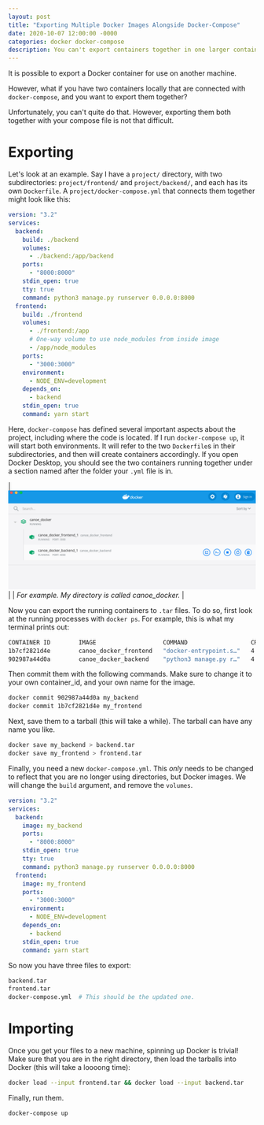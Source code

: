 ```yaml
---
layout: post
title: "Exporting Multiple Docker Images Alongside Docker-Compose"
date: 2020-10-07 12:00:00 -0000
categories: docker docker-compose
description: You can't export containers together in one larger container. You can, however, maintain the link between them with docker-compose.
---
```


It is possible to export a Docker container for use on another machine.

However, what if you have two containers locally that are connected with `docker-compose`, and you want to export them together?

Unfortunately, you can't quite do that. However, exporting them both together with your compose file is not that difficult.

# Exporting

Let's look at an example. Say I have a `project/` directory, with two subdirectories: `project/frontend/` and `project/backend/`, and each has its own `Dockerfile`. A `project/docker-compose.yml` that connects them together might look like this:

```yml
version: "3.2"
services:
  backend:
    build: ./backend
    volumes:
      - ./backend:/app/backend
    ports:
      - "8000:8000"
    stdin_open: true
    tty: true
    command: python3 manage.py runserver 0.0.0.0:8000
  frontend:
    build: ./frontend
    volumes:
      - ./frontend:/app
      # One-way volume to use node_modules from inside image
      - /app/node_modules
    ports:
      - "3000:3000"
    environment:
      - NODE_ENV=development
    depends_on:
      - backend
    stdin_open: true
    command: yarn start
```

Here, `docker-compose` has defined several important aspects about the project, including where the code is located. If I run `docker-compose up`, it will start both environments. It will refer to the two `Dockerfile`s in their subdirectories, and then will create containers accordingly. If you open Docker Desktop, you should see the two containers running together under a section named after the folder your `.yml` file is in.

|![Example Docker Desktop](/assets/images/docker/docker_desktop.png)|
| *For example. My directory is called canoe_docker.* |

Now you can export the running containers to `.tar` files. To do so, first look at the running processes with `docker ps`. For example, this is what my terminal prints out:
```bash
CONTAINER ID        IMAGE                   COMMAND                  CREATED             STATUS              PORTS                    NAMES
1b7cf2821d4e        canoe_docker_frontend   "docker-entrypoint.s…"   4 hours ago         Up 5 minutes        0.0.0.0:3000->3000/tcp   canoe_docker_frontend_1
902987a44d0a        canoe_docker_backend    "python3 manage.py r…"   4 hours ago         Up 5 minutes        0.0.0.0:8000->8000/tcp   canoe_docker_backend_1
```

Then commit them with the following commands. Make sure to change it to your own container_id, and your own name for the image.

```bash
docker commit 902987a44d0a my_backend
docker commit 1b7cf2821d4e my_frontend
```

Next, save them to a tarball (this will take a while). The tarball can have any name you like.
```bash
docker save my_backend > backend.tar
docker save my_frontend > frontend.tar
```

Finally, you need a new `docker-compose.yml`. This _only_ needs to be changed to reflect that you are no longer using directories, but Docker images. We will change the `build` argument, and remove the `volumes`.

```yml
version: "3.2"
services:
  backend:
    image: my_backend
    ports:
      - "8000:8000"
    stdin_open: true
    tty: true
    command: python3 manage.py runserver 0.0.0.0:8000
  frontend:
    image: my_frontend
    ports:
      - "3000:3000"
    environment:
      - NODE_ENV=development
    depends_on:
      - backend
    stdin_open: true
    command: yarn start
```

So now you have three files to export:

```bash
backend.tar
frontend.tar
docker-compose.yml  # This should be the updated one.
```

# Importing

Once you get your files to a new machine, spinning up Docker is trivial! Make sure that you are in the right directory, then load the tarballs into Docker (this will take a loooong time): 

```bash
docker load --input frontend.tar && docker load --input backend.tar
```

Finally, run them.

```bash
docker-compose up
```